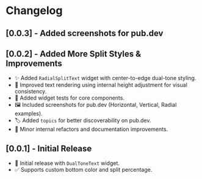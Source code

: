 # Changelog

## [0.0.3] - Added screenshots for pub.dev

## [0.0.2] - Added More Split Styles & Improvements

- ✨ Added `RadialSplitText` widget with center-to-edge dual-tone styling.
- 🧩 Improved text rendering using internal height adjustment for visual consistency.
- 🧪 Added widget tests for core components.
- 🖼️ Included screenshots for pub.dev (Horizontal, Vertical, Radial examples).
- 🏷️ Added `topics` for better discoverability on pub.dev.
- 🧹 Minor internal refactors and documentation improvements.

## [0.0.1] - Initial Release

- 🎉 Initial release with `DualToneText` widget.
- ✅ Supports custom bottom color and split percentage.
